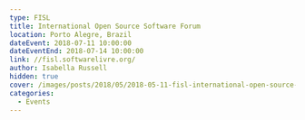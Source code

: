 ```yaml
---
type: FISL
title: International Open Source Software Forum
location: Porto Alegre, Brazil
dateEvent: 2018-07-11 10:00:00
dateEventEnd: 2018-07-14 10:00:00
link: //fisl.softwarelivre.org/
author: Isabella Russell
hidden: true
cover: /images/posts/2018/05/2018-05-11-fisl-international-open-source-software-forum/FISL-cover.png
categories:
  - Events
---
```

